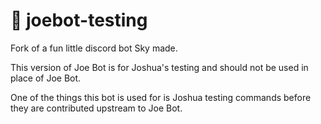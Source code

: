 # 🍔 joebot-testing
Fork of a fun little discord bot Sky made.

This version of Joe Bot is for Joshua's testing and should not be used in place of Joe Bot.

One of the things this bot is used for is Joshua testing commands before they are contributed upstream to Joe Bot.
